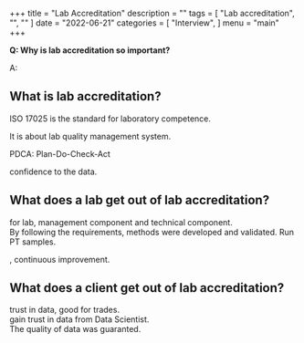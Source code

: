 +++
title = "Lab Accreditation"
description = ""
tags = [
    "Lab accreditation",
    "",
    ""
]
date = "2022-06-21"
categories = [
    "Interview",
]
menu = "main"
+++

**Q: Why is lab accreditation so important?**

A:  

## What is lab accreditation?
ISO 17025 is the standard for laboratory competence.  

It is about lab quality management system.  

PDCA: Plan-Do-Check-Act  

confidence to the data.  

## What does a lab get out of lab accreditation?
for lab, management component and technical component.  
By following the requirements, methods were developed and validated.
Run PT samples.  

, continuous improvement.

## What does a client get out of lab accreditation?
trust in data, good for trades.  
gain trust in data from Data Scientist.  
The quality of data was guaranted.

